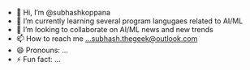- 👋 Hi, I’m @subhashkoppana
- 🌱 I’m currently learning several program langugaes related to AI/ML
- 💞️ I’m looking to collaborate on AI/ML news and new trends
- 📫 How to reach me ...subhash.thegeek@outlook.com
- 😄 Pronouns: ...
- ⚡ Fun fact: ...

<!---
subhashkoppana/subhashkoppana is a ✨ special ✨ repository because its `README.md` (this file) appears on your GitHub profile.
You can click the Preview link to take a look at your changes.
--->
